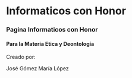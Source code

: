 # Informaticos con Honor


### Pagina Informaticos con Honor
#### Para la Materia Etica y Deontología


Creado por:

José Gómez
María López
